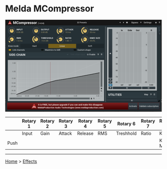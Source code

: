 # Melda MCompressor

![logo](../assets/MCompressor.png)

|      | Rotary 1 | Rotary 2 | Rotary 3 | Rotary 4 | Rotary 5 | Rotary 6  | Rotary 7 | Rotary 8  |
|------|----------|----------|----------|----------|----------|---------- |----------|---------- |
|      | Input    | Gain     | Attack   | Release  | RMS      | Treshhold | Ratio    | Knee      |
| Push |          |          |          |          |          |           |          | Knee Mode |

---

[Home](../) > [Effects](./)